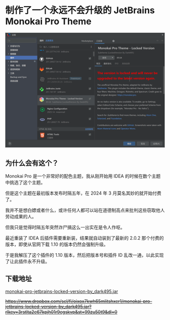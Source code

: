 # 制作了一个永远不会升级的 JetBrains Monokai Pro Theme

![](./assets/2025-07-10_jb-monokai/img/image.png)

## 为什么会有这个？

Monokai Pro 是一个非常好的配色主题，我从刚开始用 IDEA 的时候在数个主题中挑选了这个主题。

但是这个主题在最初版本发布时隔五年，在 2024 年 3 月莫名其妙的就开始付费了。

我并不是想白嫖或者什么，或许任何人都可以站在道德制高点来批判这些窃取他人劳动成果的人。

但我只是觉得时隔五年突然诈尸搞这么一出实在是令人作呕。

最近重装了 IDEA 后插件需要重新装，结果就自动装到了最新的 2.0.2 那个付费的版本，即使从官网下载 1.10 的版本仍然会强制升级。

于是我解压了这个插件的 1.10 版本，然后把版本号和插件 ID 乱改一通，以此实现了让此插件永不升级。

## 下载地址

[monokai-pro-jetbrains-locked-version-by_dark495.jar](./assets//2025-07-10_jb-monokai/file/monokai-pro-jetbrains-locked-version-by_dark495.jar)

~~https://www.dropbox.com/scl/fi/oixox7kwh65mlitshxer1/monokai-pro-jetbrains-locked-version-by_dark495.jar?rlkey=3rstlta2e67kpjh01r9egskvp&st=99zu50t9&dl=0~~
